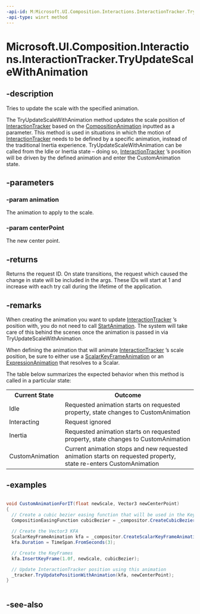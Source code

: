 ```yaml
---
-api-id: M:Microsoft.UI.Composition.Interactions.InteractionTracker.TryUpdateScaleWithAnimation(Microsoft.UI.Composition.CompositionAnimation,Windows.Foundation.Numerics.Vector3)
-api-type: winrt method
---
```


<!-- Method syntax
public int TryUpdateScaleWithAnimation(Windows.UI.Composition.CompositionAnimation animation, Windows.Foundation.Numerics.Vector3 centerPoint)
-->

# Microsoft.UI.Composition.Interactions.InteractionTracker.TryUpdateScaleWithAnimation

## -description
Tries to update the scale with the specified animation.

The TryUpdateScaleWithAnimation method updates the scale position of [InteractionTracker](interactiontracker.md) based on the [CompositionAnimation](../microsoft.ui.composition/compositionanimation.md) inputted as a parameter. This method is used in situations in which the motion of [InteractionTracker](interactiontracker.md) needs to be defined by a specific animation, instead of the traditional Inertia experience. TryUpdateScaleWithAnimation can be called from the Idle or Inertia state – doing so, [InteractionTracker](interactiontracker.md) ’s position will be driven by the defined animation and enter the CustomAnimation state.

## -parameters
### -param animation
The animation to apply to the scale.

### -param centerPoint
The new center point.

## -returns
Returns the request ID. On state transitions, the request which caused the change in state will be included in the args. These IDs will start at 1 and increase with each try call during the lifetime of the application.

## -remarks
When creating the animation you want to update [InteractionTracker](interactiontracker.md) ’s position with, you do not need to call [StartAnimation](/uwp/api/windows.ui.composition.compositionobject.startanimation(system.string,windows.ui.composition.compositionanimation)). The system will take care of this behind the scenes once the animation is passed in via TryUpdateScaleWithAnimation.

When defining the animation that will animate [InteractionTracker](interactiontracker.md) ’s scale position, be sure to either use a [ScalarKeyFrameAnimation](../microsoft.ui.composition/scalarkeyframeanimation.md) or an [ExpressionAnimation](../microsoft.ui.composition/expressionanimation.md) that resolves to a Scalar.

The table below summarizes the expected behavior when this method is called in a particular state:

<table>
   <tr><th>Current State</th><th>Outcome</th></tr>
   <tr><td>Idle</td><td>Requested animation starts on requested property, state changes to CustomAnimation</td></tr>
   <tr><td>Interacting</td><td>Request ignored</td></tr>
   <tr><td>Inertia</td><td>Requested animation starts on requested property, state changes to CustomAnimation</td></tr>
   <tr><td>CustomAnimation</td><td>Current animation stops and new requested animation starts on requested property, state re-enters CustomAnimation</td></tr>
</table>

## -examples
```csharp

void CustomAnimationForIT(float newScale, Vector3 newCenterPoint)
{
  // Create a cubic bezier easing function that will be used in the KeyFrames
  CompositionEasingFunction cubicBezier = _compositor.CreateCubicBezierEasingFunction(new Vector2(.17f, .67f), new Vector2(1f, 1f);
            
  // Create the Vector3 KFA
  ScalarKeyFrameAnimation kfa = _compositor.CreateScalarKeyFrameAnimation();
  kfa.Duration = TimeSpan.FromSeconds(3);

  // Create the KeyFrames
  kfa.InsertKeyFrame(1.0f, newScale, cubicBezier);

  // Update InteractionTracker position using this animation
  _tracker.TryUpdatePositionWithAnimation(kfa, newCenterPoint);
}
         
```



## -see-also

